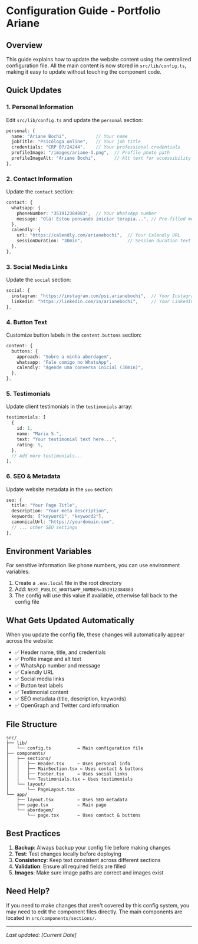 # Configuration Guide - Portfolio Ariane

## Overview

This guide explains how to update the website content using the centralized configuration file. All the main content is now stored in `src/lib/config.ts`, making it easy to update without touching the component code.

## Quick Updates

### 1. Personal Information

Edit `src/lib/config.ts` and update the `personal` section:

```typescript
personal: {
  name: "Ariane Bochi",           // Your name
  jobTitle: "Psicóloga online",   // Your job title
  credentials: "CRP 07/24244",    // Your professional credentials
  profileImage: "/images/ariane-3.png",  // Profile photo path
  profileImageAlt: "Ariane Bochi",       // Alt text for accessibility
},
```

### 2. Contact Information

Update the `contact` section:

```typescript
contact: {
  whatsapp: {
    phoneNumber: "351912384883",  // Your WhatsApp number
    message: "Olá! Estou pensando iniciar terapia...", // Pre-filled message
  },
  calendly: {
    url: "https://calendly.com/arianebochi",  // Your Calendly URL
    sessionDuration: "30min",                 // Session duration text
  },
},
```

### 3. Social Media Links

Update the `social` section:

```typescript
social: {
  instagram: "https://instagram.com/psi.arianebochi",  // Your Instagram
  linkedin: "https://linkedin.com/in/arianebochi",     // Your LinkedIn (optional)
},
```

### 4. Button Text

Customize button labels in the `content.buttons` section:

```typescript
content: {
  buttons: {
    approach: "Sobre a minha abordagem",
    whatsapp: "Fale comigo no WhatsApp",
    calendly: "Agende uma conversa inicial (30min)",
  },
},
```

### 5. Testimonials

Update client testimonials in the `testimonials` array:

```typescript
testimonials: [
  {
    id: 1,
    name: "Maria S.",
    text: "Your testimonial text here...",
    rating: 5,
  },
  // Add more testimonials...
],
```

### 6. SEO & Metadata

Update website metadata in the `seo` section:

```typescript
seo: {
  title: "Your Page Title",
  description: "Your meta description",
  keywords: ["keyword1", "keyword2"],
  canonicalUrl: "https://yourdomain.com",
  // ... other SEO settings
},
```

## Environment Variables

For sensitive information like phone numbers, you can use environment variables:

1. Create a `.env.local` file in the root directory
2. Add: `NEXT_PUBLIC_WHATSAPP_NUMBER=351912384883`
3. The config will use this value if available, otherwise fall back to the config file

## What Gets Updated Automatically

When you update the config file, these changes will automatically appear across the website:

- ✅ Header name, title, and credentials
- ✅ Profile image and alt text
- ✅ WhatsApp number and message
- ✅ Calendly URL
- ✅ Social media links
- ✅ Button text labels
- ✅ Testimonial content
- ✅ SEO metadata (title, description, keywords)
- ✅ OpenGraph and Twitter card information

## File Structure

```
src/
├── lib/
│   └── config.ts          ← Main configuration file
├── components/
│   ├── sections/
│   │   ├── Header.tsx     ← Uses personal info
│   │   ├── MainSection.tsx ← Uses contact & buttons
│   │   ├── Footer.tsx     ← Uses social links
│   │   └── Testimonials.tsx ← Uses testimonials
│   └── layout/
│       └── PageLayout.tsx
└── app/
    ├── layout.tsx         ← Uses SEO metadata
    ├── page.tsx           ← Main page
    └── abordagem/
        └── page.tsx       ← Uses contact & buttons
```

## Best Practices

1. **Backup**: Always backup your config file before making changes
2. **Test**: Test changes locally before deploying
3. **Consistency**: Keep text consistent across different sections
4. **Validation**: Ensure all required fields are filled
5. **Images**: Make sure image paths are correct and images exist

## Need Help?

If you need to make changes that aren't covered by this config system, you may need to edit the component files directly. The main components are located in `src/components/sections/`.

---

_Last updated: [Current Date]_
